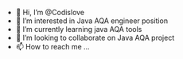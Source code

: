 - 👋 Hi, I’m @Codislove
- 👀 I’m interested in Java AQA engineer position
- 🌱 I’m currently learning java AQA tools
- 💞️ I’m looking to collaborate on Java AQA project
- 📫 How to reach me ...

<!---
Codislove/Codislove is a ✨ special ✨ repository because its `README.md` (this file) appears on your GitHub profile.
You can click the Preview link to take a look at your changes.
--->
